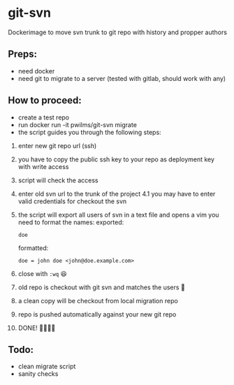 # git-svn

Dockerimage to move svn trunk to git repo with history and propper authors


## Preps:

- need docker
- need git to migrate to a server (tested with gitlab, should work with any)


## How to proceed:

- create a test repo
- run docker run -it pwilms/git-svn migrate
- the script guides you through the following steps:

1. enter new git repo url (ssh)
2. you have to copy the public ssh key to your repo as deployment key with write access 
3. script will check the access
4. enter old svn url to the trunk of the project
4.1 you may have to enter valid credentials for checkout the svn
5. the script will export all users of svn in a text file and opens a vim you need to format the names:
   exported:
   ```
   doe 
   ``` 

   formatted:
   ```
   doe = john doe <john@doe.example.com>
   ```
6.  close with   ```:wq```    :laughing:
7. old repo is checkout with git svn and matches the users :pray:
8. a clean copy will be checkout from local migration repo 
9. repo is pushed automatically against your new git repo
10. DONE!  :tada::tada::tada::tada:




## Todo:

- clean migrate script
- sanity checks
